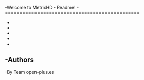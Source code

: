 -Welcome to MetrixHD - Readme!
-==============================================
-  <!-- METRIXHD V2.5 BY IMAXXX | OPTIMIZED FOR VTI 6.X -->
-  <!-- THANKS AND CREDITS TO OPENATV -->
-  <!-- RECOMMENDED TO USE WITH XPICONS -->
-  <!-- YOU CAN MODIFY AND REDISTRIBUTE IT AS LONG AS YOU KEEP THIS LICENSE
-  AND THE ORIGINAL AUTHOR FOR THE SKIN AND ALL OF YOUR MODIFICATIONS -->
-  <!-- SKIN MADE AND WORKING ONLY IN OPENPLUS, SKIN AUTHOR: OPENPLUS-->
-
-Authors
--------
-By Team open-plus.es
